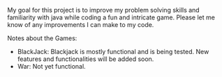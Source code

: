 My goal for this project is to improve my problem solving skills and familiarity with java while coding a fun and intricate game.  Please let me know of any improvements I can make to my code.

Notes about the Games:
- BlackJack: Blackjack is mostly functional and is being tested.  New features and functionalities will be added soon.
- War: Not yet functional.
